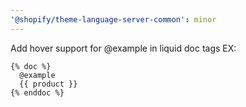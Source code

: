 ```yaml
---
'@shopify/theme-language-server-common': minor
---
```


Add hover support for @example in liquid doc tags
EX:

```liquid
{% doc %}
  @example
  {{ product }}
{% enddoc %}
```
